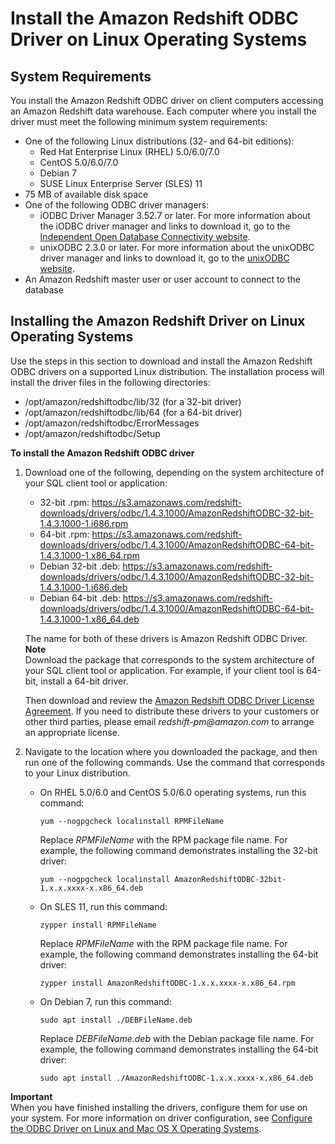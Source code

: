 # Install the Amazon Redshift ODBC Driver on Linux Operating Systems<a name="install-odbc-driver-linux"></a>

## System Requirements<a name="odbc-driver-sysreq-linux"></a>

You install the Amazon Redshift ODBC driver on client computers accessing an Amazon Redshift data warehouse\. Each computer where you install the driver must meet the following minimum system requirements: 
+ One of the following Linux distributions \(32\- and 64\-bit editions\):
  + Red Hat Enterprise Linux \(RHEL\) 5\.0/6\.0/7\.0
  + CentOS 5\.0/6\.0/7\.0
  + Debian 7
  + SUSE Linux Enterprise Server \(SLES\) 11
+ 75 MB of available disk space
+ One of the following ODBC driver managers: 
  + iODBC Driver Manager 3\.52\.7 or later\. For more information about the iODBC driver manager and links to download it, go to the [Independent Open Database Connectivity website](https://www.iodbc.org/dataspace/iodbc/wiki/iODBC/)\.
  + unixODBC 2\.3\.0 or later\. For more information about the unixODBC driver manager and links to download it, go to the [unixODBC website](https://www.unixodbc.org/)\. 
+ An Amazon Redshift master user or user account to connect to the database

## Installing the Amazon Redshift Driver on Linux Operating Systems<a name="odbc-driver-linux-how-to-install"></a>

Use the steps in this section to download and install the Amazon Redshift ODBC drivers on a supported Linux distribution\. The installation process will install the driver files in the following directories: 
+ /opt/amazon/redshiftodbc/lib/32 \(for a 32\-bit driver\)
+ /opt/amazon/redshiftodbc/lib/64 \(for a 64\-bit driver\)
+ /opt/amazon/redshiftodbc/ErrorMessages
+ /opt/amazon/redshiftodbc/Setup<a name="rs-mgmt-install-odbc-drivers-linux"></a>

**To install the Amazon Redshift ODBC driver**

1. Download one of the following, depending on the system architecture of your SQL client tool or application: 
   + 32\-bit \.rpm: [https://s3\.amazonaws\.com/redshift\-downloads/drivers/odbc/1\.4\.3\.1000/AmazonRedshiftODBC\-32\-bit\-1\.4\.3\.1000\-1\.i686\.rpm](https://s3.amazonaws.com/redshift-downloads/drivers/odbc/1.4.3.1000/AmazonRedshiftODBC-32-bit-1.4.3.1000-1.i686.rpm)
   + 64\-bit \.rpm: [https://s3\.amazonaws\.com/redshift\-downloads/drivers/odbc/1\.4\.3\.1000/AmazonRedshiftODBC\-64\-bit\-1\.4\.3\.1000\-1\.x86\_64\.rpm](https://s3.amazonaws.com/redshift-downloads/drivers/odbc/1.4.3.1000/AmazonRedshiftODBC-64-bit-1.4.3.1000-1.x86_64.rpm) 
   + Debian 32\-bit \.deb: [https://s3\.amazonaws\.com/redshift\-downloads/drivers/odbc/1\.4\.3\.1000/AmazonRedshiftODBC\-32\-bit\-1\.4\.3\.1000\-1\.i686\.deb](https://s3.amazonaws.com/redshift-downloads/drivers/odbc/1.4.3.1000/AmazonRedshiftODBC-32-bit-1.4.3.1000-1.i686.deb)
   + Debian 64\-bit \.deb: [https://s3\.amazonaws\.com/redshift\-downloads/drivers/odbc/1\.4\.3\.1000/AmazonRedshiftODBC\-64\-bit\-1\.4\.3\.1000\-1\.x86\_64\.deb](https://s3.amazonaws.com/redshift-downloads/drivers/odbc/1.4.3.1000/AmazonRedshiftODBC-64-bit-1.4.3.1000-1.x86_64.deb) 

   The name for both of these drivers is Amazon Redshift ODBC Driver\.
**Note**  
Download the package that corresponds to the system architecture of your SQL client tool or application\. For example, if your client tool is 64\-bit, install a 64\-bit driver\.

    Then download and review the [Amazon Redshift ODBC Driver License Agreement](https://s3.amazonaws.com/redshift-downloads/drivers/Amazon+Redshift+ODBC+Driver+License+Agreement.pdf)\. If you need to distribute these drivers to your customers or other third parties, please email *redshift\-pm@amazon\.com* to arrange an appropriate license\. 

1. Navigate to the location where you downloaded the package, and then run one of the following commands\. Use the command that corresponds to your Linux distribution\. 
   + On RHEL 5\.0/6\.0 and CentOS 5\.0/6\.0 operating systems, run this command:

     ```
     yum --nogpgcheck localinstall RPMFileName
     ```

     Replace *RPMFileName* with the RPM package file name\. For example, the following command demonstrates installing the 32\-bit driver:

     ```
     yum --nogpgcheck localinstall AmazonRedshiftODBC-32bit-1.x.x.xxxx-x.x86_64.deb
     ```
   + On SLES 11, run this command:

     ```
     zypper install RPMFileName
     ```

     Replace *RPMFileName* with the RPM package file name\. For example, the following command demonstrates installing the 64\-bit driver:

     ```
     zypper install AmazonRedshiftODBC-1.x.x.xxxx-x.x86_64.rpm
     ```
   + On Debian 7, run this command:

     ```
     sudo apt install ./DEBFileName.deb
     ```

     Replace *DEBFileName\.deb* with the Debian package file name\. For example, the following command demonstrates installing the 64\-bit driver:

     ```
     sudo apt install ./AmazonRedshiftODBC-1.x.x.xxxx-x.x86_64.deb
     ```

**Important**  
When you have finished installing the drivers, configure them for use on your system\. For more information on driver configuration, see [Configure the ODBC Driver on Linux and Mac OS X Operating Systems](odbc-driver-configure-linux-mac.md)\.